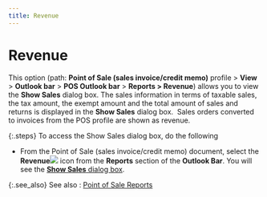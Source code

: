 ```yaml
---
title: Revenue
---
```


# Revenue


This option (path: **Point of Sale (sales 
 invoice/credit memo)** profile > **View**  > **Outlook bar** > **POS 
 Outlook bar** > **Reports &gt; 
 Revenue**) allows you to view the **Show 
 Sales** dialog box. The sales information in terms of taxable sales,  the tax amount, the exempt amount and the total amount of sales and returns  is displayed in the **Show Sales**  dialog box.  Sales  orders converted to invoices from the POS profile are shown as revenue.


{:.steps}
To access the Show Sales dialog box, do the  following

- From the Point  of Sale (sales invoice/credit memo) document, select the **Revenue**![]({{site.pos_baseurl}}/img/pos_revenue_icon_outlook_bar.gif) icon from the **Reports**  section of the **Outlook Bar**. You  will see the [**Show Sales** dialog box]({{site.pos_baseurl}}/misc/show_sales_pos_cash_register_browser_option.html).



{:.see_also}
See also
: [Point of Sale  Reports]({{site.pos_baseurl}}/point-of-sale-reports/point_of_sale_reports.html)
